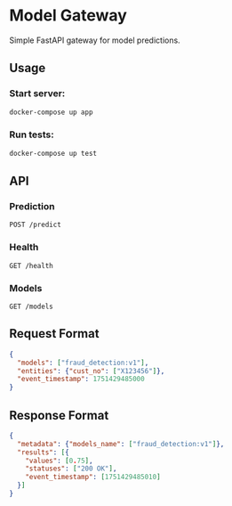 # Model Gateway

Simple FastAPI gateway for model predictions.

## Usage

### Start server:
```bash
docker-compose up app
```

### Run tests:
```bash
docker-compose up test
```

## API

### Prediction
```
POST /predict
```

### Health
```
GET /health
```

### Models
```
GET /models
```

## Request Format
```json
{
  "models": ["fraud_detection:v1"],
  "entities": {"cust_no": ["X123456"]},
  "event_timestamp": 1751429485000
}
```

## Response Format
```json
{
  "metadata": {"models_name": ["fraud_detection:v1"]},
  "results": [{
    "values": [0.75],
    "statuses": ["200 OK"],
    "event_timestamp": [1751429485010]
  }]
}
```
